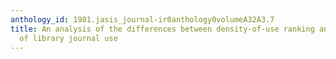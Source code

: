 ```yaml
---
anthology_id: 1981.jasis_journal-ir0anthology0volumeA32A3.7
title: An analysis of the differences between density-of-use ranking and raw-use ranking
  of library journal use
---
```

